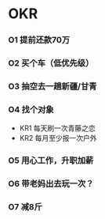 # OKR

### O1 提前还款70万

### O2 买个车（低优先级）

### O3 抽空去一趟新疆/甘青

### O4 找个对象

- KR1 每天刷一次青藤之恋
- KR2 每月至少报一次户外

### O5 用心工作，升职加薪

### O6 带老妈出去玩一次？

### O7 减8斤









